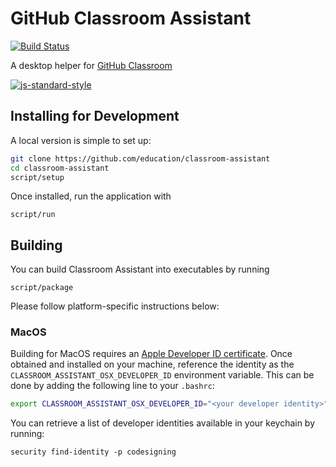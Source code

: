 # GitHub Classroom Assistant
[![Build Status](https://travis-ci.org/education/classroom-assistant.svg?branch=master)](https://travis-ci.org/education/classroom-assistant)

A desktop helper for [GitHub Classroom](https://classroom.github.com/)

[![js-standard-style](https://cdn.rawgit.com/feross/standard/master/badge.svg)](http://standardjs.com)

## Installing for Development

A local version is simple to set up:

```sh
git clone https://github.com/education/classroom-assistant
cd classroom-assistant
script/setup
```

Once installed, run the application with

```
script/run
```

## Building

You can build Classroom Assistant into executables by running

```
script/package
```

Please follow platform-specific instructions below:

### MacOS

Building for MacOS requires an [Apple Developer ID certificate](https://developer.apple.com/developer-id/).
Once obtained and installed on your machine, reference the identity as the
`CLASSROOM_ASSISTANT_OSX_DEVELOPER_ID` environment variable. This can be done by
adding the following line to your `.bashrc`:

```sh
export CLASSROOM_ASSISTANT_OSX_DEVELOPER_ID="<your developer identity>"
```

You can retrieve a list of developer identities available in your keychain by running:

```
security find-identity -p codesigning
```
